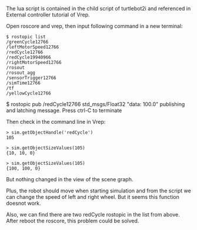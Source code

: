 The lua script is contained in the child script of turtlebot2i and referenced in External controller tutorial of Vrep.

Open roscore and vrep, then input following command in a new terminal:
```
$ rostopic list
/greenCycle12766
/leftMotorSpeed12766
/redCycle12766
/redCycle19940966
/rightMotorSpeed12766
/rosout
/rosout_agg
/sensorTrigger12766
/simTime12766
/tf
/yellowCycle12766
```
$ rostopic pub /redCycle12766 std_msgs/Float32 "data: 100.0" 
publishing and latching message. Press ctrl-C to terminate

Then check in the command line in Vrep:
```
> sim.getObjectHandle('redCycle')
105

> sim.getObjectSizeValues(105)
{10, 10, 0}

> sim.getObjectSizeValues(105)
{100, 100, 0}
```
But nothing changed in the view of the scene graph.

Plus, the robot should move when starting simulation and from the script we can change the speed of left and right wheel. But it seems this function doesnot work.

Also, we can find there are two redCycle rostopic in the list from above. After reboot the roscore, this problem could be solved.
